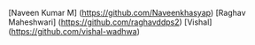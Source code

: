 [Naveen Kumar M] (https://github.com/Naveenkhasyap)
[Raghav Maheshwari] (https://github.com/raghavddps2)
[Vishal] (https://github.com/vishal-wadhwa)
